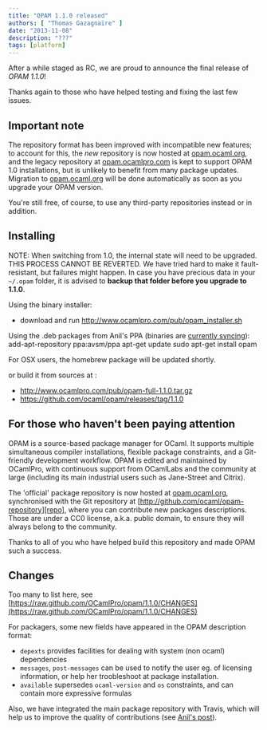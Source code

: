 ```yaml
---
title: "OPAM 1.1.0 released"
authors: [ "Thomas Gazagnaire" ]
date: "2013-11-08"
description: "???"
tags: [platform]
---
```


After a while staged as RC, we are proud to announce the final release of
*OPAM 1.1.0*!

Thanks again to those who have helped testing and fixing the last few issues.


## Important note ##

The repository format has been improved with incompatible new features; to
account for this, the *new* repository is now hosted at [opam.ocaml.org][],
and the legacy repository at [opam.ocamlpro.com][] is kept to support OPAM
1.0 installations, but is unlikely to benefit from many package updates.
Migration to [opam.ocaml.org][] will be done automatically as soon as you
upgrade your OPAM version.

You're still free, of course, to use any third-party repositories instead or
in addition.

## Installing ##

NOTE: When switching from 1.0, the internal state will need to be upgraded.
THIS PROCESS CANNOT BE REVERTED. We have tried hard to make it fault-
resistant, but failures might happen. In case you have precious data in your 
`~/.opam` folder, it is advised to **backup that folder before you upgrade
to 1.1.0**.

Using the binary installer:
- download and run http://www.ocamlpro.com/pub/opam_installer.sh

Using the .deb packages from Anil's PPA (binaries are [currently syncing][1]):
   add-apt-repository ppa:avsm/ppa
   apt-get update
   sudo apt-get install opam

For OSX users, the homebrew package will be updated shortly.

or build it from sources at :
- http://www.ocamlpro.com/pub/opam-full-1.1.0.tar.gz
- https://github.com/ocaml/opam/releases/tag/1.1.0

## For those who haven't been paying attention ##

OPAM is a source-based package manager for OCaml. It supports multiple
simultaneous compiler installations, flexible package constraints, and
a Git-friendly development workflow. OPAM is edited and
maintained by OCamlPro, with continuous support from OCamlLabs and the
community at large (including its main industrial users such as
Jane-Street and Citrix).

The 'official' package repository is now hosted at [opam.ocaml.org][],
synchronised with the Git repository at
[http://github.com/ocaml/opam-repository][repo], where you can contribute
new packages descriptions. Those are under a CC0 license, a.k.a. public
domain, to ensure they will always belong to the community.

Thanks to all of you who have helped build this repository and made OPAM
such a success.

## Changes ##

Too many to list here, see
[https://raw.github.com/OCamlPro/opam/1.1.0/CHANGES](https://raw.github.com/OCamlPro/opam/1.1.0/CHANGES)

For packagers, some new fields have appeared in the OPAM description format:
- `depexts` provides facilities for dealing with system (non ocaml) dependencies
- `messages`, `post-messages` can be used to notify the user eg. of licensing information,
 or help her  troobleshoot at package installation.
- `available` supersedes `ocaml-version` and `os` constraints, and can contain
 more expressive formulas

Also, we have integrated the main package repository with Travis, which will
help us to improve the quality of contributions (see [Anil's post][2]).

[opam.ocaml.org]: https://opam.ocaml.org
[opam.ocamlpro.com]: http://opam.ocamlpro.com
[repo]: http://github.com/ocaml/opam-repository
[1]: https://launchpad.net/~avsm/+archive/ppa/+builds?build_state=pending
[2]: http://anil.recoil.org/2013/09/30/travis-and-ocaml.html
